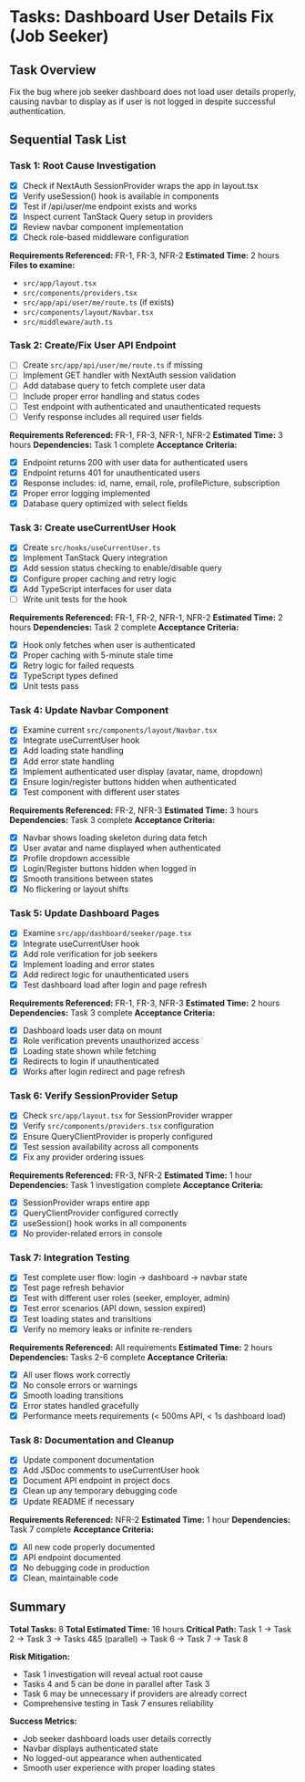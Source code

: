# Tasks: Dashboard User Details Fix (Job Seeker)

## Task Overview
Fix the bug where job seeker dashboard does not load user details properly, causing navbar to display as if user is not logged in despite successful authentication.

## Sequential Task List

### Task 1: Root Cause Investigation
- [x] Check if NextAuth SessionProvider wraps the app in layout.tsx
- [x] Verify useSession() hook is available in components
- [x] Test if /api/user/me endpoint exists and works
- [x] Inspect current TanStack Query setup in providers
- [x] Review navbar component implementation
- [x] Check role-based middleware configuration

**Requirements Referenced:** FR-1, FR-3, NFR-2
**Estimated Time:** 2 hours
**Files to examine:**
- `src/app/layout.tsx`
- `src/components/providers.tsx`
- `src/app/api/user/me/route.ts` (if exists)
- `src/components/layout/Navbar.tsx`
- `src/middleware/auth.ts`

### Task 2: Create/Fix User API Endpoint
- [ ] Create `src/app/api/user/me/route.ts` if missing
- [ ] Implement GET handler with NextAuth session validation
- [ ] Add database query to fetch complete user data
- [ ] Include proper error handling and status codes
- [ ] Test endpoint with authenticated and unauthenticated requests
- [ ] Verify response includes all required user fields

**Requirements Referenced:** FR-1, FR-3, NFR-1, NFR-2
**Estimated Time:** 3 hours
**Dependencies:** Task 1 complete
**Acceptance Criteria:**
- [x] Endpoint returns 200 with user data for authenticated users
- [x] Endpoint returns 401 for unauthenticated users
- [x] Response includes: id, name, email, role, profilePicture, subscription
- [x] Proper error logging implemented
- [x] Database query optimized with select fields

### Task 3: Create useCurrentUser Hook
- [x] Create `src/hooks/useCurrentUser.ts`
- [x] Implement TanStack Query integration
- [x] Add session status checking to enable/disable query
- [x] Configure proper caching and retry logic
- [x] Add TypeScript interfaces for user data
- [ ] Write unit tests for the hook

**Requirements Referenced:** FR-1, FR-2, NFR-1, NFR-2
**Estimated Time:** 2 hours
**Dependencies:** Task 2 complete
**Acceptance Criteria:**
- [x] Hook only fetches when user is authenticated
- [x] Proper caching with 5-minute stale time
- [x] Retry logic for failed requests
- [x] TypeScript types defined
- [x] Unit tests pass

### Task 4: Update Navbar Component
- [x] Examine current `src/components/layout/Navbar.tsx`
- [x] Integrate useCurrentUser hook
- [x] Add loading state handling
- [x] Add error state handling
- [x] Implement authenticated user display (avatar, name, dropdown)
- [x] Ensure login/register buttons hidden when authenticated
- [x] Test component with different user states

**Requirements Referenced:** FR-2, NFR-3
**Estimated Time:** 3 hours
**Dependencies:** Task 3 complete
**Acceptance Criteria:**
- [x] Navbar shows loading skeleton during data fetch
- [x] User avatar and name displayed when authenticated
- [x] Profile dropdown accessible
- [x] Login/Register buttons hidden when logged in
- [x] Smooth transitions between states
- [x] No flickering or layout shifts

### Task 5: Update Dashboard Pages
- [x] Examine `src/app/dashboard/seeker/page.tsx`
- [x] Integrate useCurrentUser hook
- [x] Add role verification for job seekers
- [x] Implement loading and error states
- [x] Add redirect logic for unauthenticated users
- [x] Test dashboard load after login and page refresh

**Requirements Referenced:** FR-1, FR-3, NFR-3
**Estimated Time:** 2 hours
**Dependencies:** Task 3 complete
**Acceptance Criteria:**
- [x] Dashboard loads user data on mount
- [x] Role verification prevents unauthorized access
- [x] Loading state shown while fetching
- [x] Redirects to login if unauthenticated
- [x] Works after login redirect and page refresh

### Task 6: Verify SessionProvider Setup
- [x] Check `src/app/layout.tsx` for SessionProvider wrapper
- [x] Verify `src/components/providers.tsx` configuration
- [x] Ensure QueryClientProvider is properly configured
- [x] Test session availability across all components
- [x] Fix any provider ordering issues

**Requirements Referenced:** FR-3, NFR-2
**Estimated Time:** 1 hour
**Dependencies:** Task 1 investigation complete
**Acceptance Criteria:**
- [x] SessionProvider wraps entire app
- [x] QueryClientProvider configured correctly
- [x] useSession() hook works in all components
- [x] No provider-related errors in console

### Task 7: Integration Testing
- [x] Test complete user flow: login → dashboard → navbar state
- [x] Test page refresh behavior
- [x] Test with different user roles (seeker, employer, admin)
- [x] Test error scenarios (API down, session expired)
- [x] Test loading states and transitions
- [x] Verify no memory leaks or infinite re-renders

**Requirements Referenced:** All requirements
**Estimated Time:** 2 hours
**Dependencies:** Tasks 2-6 complete
**Acceptance Criteria:**
- [x] All user flows work correctly
- [x] No console errors or warnings
- [x] Smooth loading transitions
- [x] Error states handled gracefully
- [x] Performance meets requirements (< 500ms API, < 1s dashboard load)

### Task 8: Documentation and Cleanup
- [x] Update component documentation
- [x] Add JSDoc comments to useCurrentUser hook
- [x] Document API endpoint in project docs
- [x] Clean up any temporary debugging code
- [x] Update README if necessary

**Requirements Referenced:** NFR-2
**Estimated Time:** 1 hour
**Dependencies:** Task 7 complete
**Acceptance Criteria:**
- [x] All new code properly documented
- [x] API endpoint documented
- [x] No debugging code in production
- [x] Clean, maintainable code

## Summary

**Total Tasks:** 8
**Total Estimated Time:** 16 hours
**Critical Path:** Task 1 → Task 2 → Task 3 → Tasks 4&5 (parallel) → Task 6 → Task 7 → Task 8

**Risk Mitigation:**
- Task 1 investigation will reveal actual root cause
- Tasks 4 and 5 can be done in parallel after Task 3
- Task 6 may be unnecessary if providers are already correct
- Comprehensive testing in Task 7 ensures reliability

**Success Metrics:**
- Job seeker dashboard loads user details correctly
- Navbar displays authenticated state
- No logged-out appearance when authenticated
- Smooth user experience with proper loading states